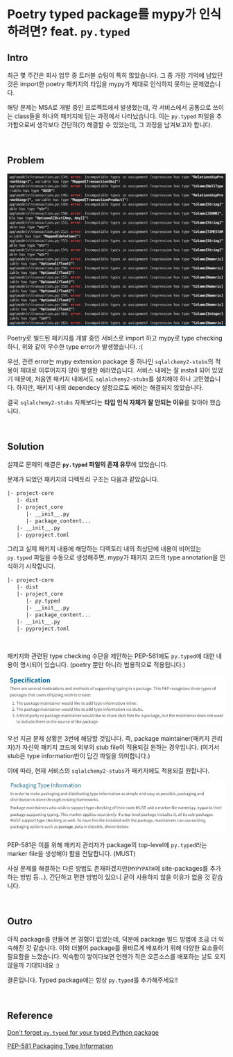 # Poetry typed package를 mypy가 인식하려면? feat. `py.typed`

## Intro

최근 몇 주간은 회사 업무 중 트러블 슈팅이 특히 많았습니다. 그 중 가장 기억에 남았던 것은 import한 poetry 패키지의 타입을 mypy가 제대로 인식하지 못하는 문제였습니다. 

해당 문제는 MSA로 개발 중인 프로젝트에서 발생했는데, 각 서비스에서 공통으로 쓰이는 class들을 하나의 패키지에 담는 과정에서 나타났습니다. 이는 `py.typed` 파일을 추가함으로써 생각보다 간단히(?) 해결할 수 있었는데, 그 과정을 남겨보고자 합니다.

​    

## Problem

![mypy error](../image/trouble_shooting_img/mypy_error_incompatible.JPG)

Poetry로 빌드된 패키지를 개발 중인 서비스로 import 하고 mypy로 type checking하니, 위와 같이 무수한 type error가 발생했습니다. :(

우선, 관련 error는 mypy extension package 중 하나인 `sqlalchemy2-stubs`의 적용이 제대로 이루어지지 않아 발생한 에러였습니다. 서비스 내에는 잘 install 되어 있었기 때문에, 처음엔 패키지 내에서도 `sqlalchemy2-stubs`를 설치해야 하나 고민했습니다. 하지만, 패키지 내의 dependecy 설정으로도 에러는 해결되지 않았습니다.

결국 `sqlalchemy2-stubs` 자체보다는 **타입 인식 자체가 잘 안되는 이유**를 찾아야 했습니다.

​    

## Solution

실제로 문제의 해결은 **`py.typed` 파일의 존재 유무**에 있었습니다.

문제가 되었던 패키지의 디렉토리 구조는 다음과 같았습니다.

```
|- project-core
   |- dist
   |- project_core
      |- __init__.py
      |- package_content...
   |- __init__.py
   |- pyproject.toml
```

그리고 실제 패키지 내용에 해당하는 디렉토리 내의 최상단에 내용이 비어있는 `py.typed` 파일을 수동으로 생성해주면, mypy가 패키지 코드의 type annotation을 인식하기 시작합니다.

```
|- project-core
   |- dist
   |- project_core
      |- py.typed
      |- __init__.py
      |- package_content...
   |- __init__.py
   |- pyproject.toml
```

​    

패키지와 관련된 type checking 수단을 제안하는 PEP-561에도 `py.typed`에 대한 내용이 명시되어 있습니다. (poetry 뿐만 아니라 범용적으로 적용됩니다.)

![PEP-581 Specification](../image/trouble_shooting_img/PEP-561_1.JPG)

우선 지금 문제 상황은 3번에 해당할 것입니다. 즉, package maintainer(패키지 관리자)가 자신의 패키지 코드에 외부의 stub file이 적용되길 원하는 경우입니다. (여기서 stub은 type information만이 담긴 파일을 의미합니다.) 

이에 따라, 현재 서비스의 `sqlalchemy2-stubs`가 패키지에도 적용되길 원합니다.

![PEP-581 Packaging Type Information](../image/trouble_shooting_img/PEP-561_2.JPG)

PEP-581은 이를 위해 패키지 관리자가 package의 top-level에 `py.typed`라는 marker file을 생성해야 함을 전달합니다. (MUST)

사실 문제를 해결하는 다른 방법도 존재하겠지만(`MYPYPATH`에 site-packages를 추가하는 방법 등...), 간단하고 편한 방법이 있으니 굳이 사용하지 않을 이유가 없을 것 같습니다.

​    

## Outro

아직 package를 만들어 본 경험이 없었는데, 덕분에 package 빌드 방법에 조금 더 익숙해진 것 같습니다. 이와 더불어 package를 올바르게 배포하기 위해 다양한 요소들이 필요함을 느꼈습니다. 익숙함이 쌓이다보면 언젠가 작은 오픈소스를 배포하는 날도 오지 않을까 기대되네요 :)

결론입니다. Typed package에는 항상 `py.typed`를 추가해주세요!!

​    

## Reference

[Don't forget `py.typed` for your typed Python package](https://blog.whtsky.me/tech/2021/dont-forget-py.typed-for-your-typed-python-package/)

[PEP-581 Packaging Type Information](https://peps.python.org/pep-0561/#packaging-type-information)